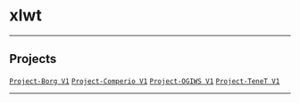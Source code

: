 # xlwt

---

## Projects
[`Project-Borg V1`](https://github.com/lxRbckl/Project-Borg/blob/V1/README.md)
[`Project-Comperio V1`](https://github.com/lxRbckl/Project-Comperio/blob/V1/README.md)
[`Project-OGIWS V1`](https://github.com/lxRbckl/Project-OGIWS/blob/V1/README.md)
[`Project-TeneT V1`](https://github.com/lxRbckl/Project-TeneT/blob/V1/README.md)

---